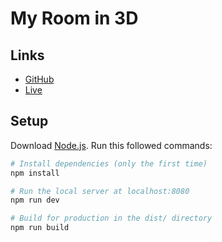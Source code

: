 # My Room in 3D

## Links

- [GitHub](https://github.com/fantasticdevking/my-showroom-in-3d)
- [Live](https://my-showroom-in-3d-world)

## Setup

Download [Node.js](https://nodejs.org/en/download/).
Run this followed commands:

``` bash
# Install dependencies (only the first time)
npm install

# Run the local server at localhost:8080
npm run dev

# Build for production in the dist/ directory
npm run build
```
